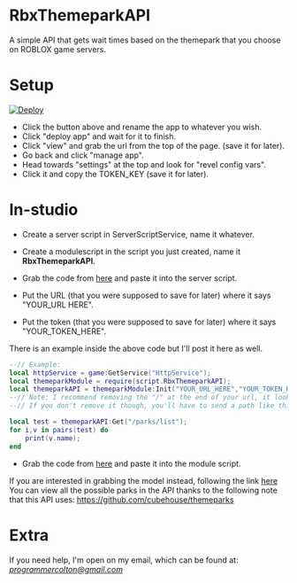 # RbxThemeparkAPI
A simple API that gets wait times based on the themepark that you choose on ROBLOX game servers.

# Setup

[![Deploy](https://www.herokucdn.com/deploy/button.svg)](https://heroku.com/deploy)

- Click the button above and rename the app to whatever you wish.
- Click "deploy app" and wait for it to finish.
- Click "view" and grab the url from the top of the page. (save it for later).
- Go back and click "manage app".
- Head towards "settings" at the top and look for "revel config vars".
- Click it and copy the TOKEN_KEY (save it for later).

# In-studio

- Create a server script in ServerScriptService, name it whatever.
- Create a modulescript in the script you just created, name it **RbxThemeparkAPI**.

- Grab the code from [here](https://github.com/ProgrammerColton/RbxThemeparkAPI/blob/master/roblox/api.lua) and paste it into the server script.
- Put the URL (that you were supposed to save for later) where it says "YOUR_URL HERE".
- Put the token (that you were supposed to save for later) where it says "YOUR_TOKEN_HERE".

There is an example inside the above code but I'll post it here as well.

```lua
--// Example:
local httpService = game:GetService("HttpService");
local themeparkModule = require(script.RbxThemeparkAPI);
local themeparkAPI = themeparkModule:Init("YOUR_URL_HERE","YOUR_TOKEN_HERE")
--// Note: I recommend removing the "/" at the end of your url, it looks better when you send a path.
--// If you don't remove it though, you'll have to send a path like this "parks/list" instead of "/parks/list".

local test = themeparkAPI:Get("/parks/list");
for i,v in pairs(test) do
	print(v.name);
end
```

- Grab the code from [here](https://github.com/ProgrammerColton/RbxThemeparkAPI/blob/master/roblox/rbxthemeparkapi.lua) and paste it into the module script.

If you are interested in grabbing the model instead, following the link [here](https://www.roblox.com/library/2006478433/Themepark-API-Example)
You can view all the possible parks in the API thanks to the following note that this API uses:
https://github.com/cubehouse/themeparks

# Extra

If you need help, I'm open on my email, which can be found at:
*programmercolton@gmail.com*





